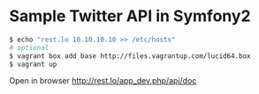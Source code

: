 Sample Twitter API in Symfony2
==============================

```bash
$ echo "rest.lo 10.10.10.10 >> /etc/hosts"
# optional
$ vagrant box add base http://files.vagrantup.com/lucid64.box
$ vagrant up
```

Open in browser http://rest.lo/app_dev.php/api/doc
